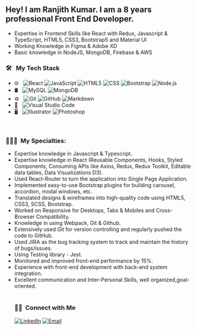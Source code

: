 <h2> Hey! I am Ranjith Kumar. I am a 8 years professional Front End Developer.</h2>



- Expertise in Frontend Skills like React with Redux, Javascript & TypeScript, HTML5, CSS3, Bootstrap5 and Material UI
- Working Knowledge in Figma & Adobe XD
- Basic knowledge in NodeJS, MongoDB, Firebase & AWS

<h3> 🛠 &nbsp; My Tech Stack</h3>


- 🌐 &nbsp;
  ![React](https://img.shields.io/badge/-React-333333?style=flat&logo=react)
  ![JavaScript](https://img.shields.io/badge/-JavaScript-333333?style=flat&logo=javascript)
  ![HTML5](https://img.shields.io/badge/-HTML5-333333?style=flat&logo=HTML5)
  ![CSS](https://img.shields.io/badge/-CSS-333333?style=flat&logo=CSS3&logoColor=1572B6)
  ![Bootstrap](https://img.shields.io/badge/-Bootstrap-333333?style=flat&logo=bootstrap&logoColor=563D7C)
  ![Node.js](https://img.shields.io/badge/-Node.js-333333?style=flat&logo=node.js)
- 🛢 &nbsp;
  ![MySQL](https://img.shields.io/badge/-MySQL-333333?style=flat&logo=mysql)
  ![MongoDB](https://img.shields.io/badge/-MongoDB-333333?style=flat&logo=mongodb)
- ⚙️ &nbsp;
  ![Git](https://img.shields.io/badge/-Git-333333?style=flat&logo=git)
  ![GitHub](https://img.shields.io/badge/-GitHub-333333?style=flat&logo=github)
  ![Markdown](https://img.shields.io/badge/-Markdown-333333?style=flat&logo=markdown)
- 🔧 &nbsp;
  ![Visual Studio Code](https://img.shields.io/badge/-Visual%20Studio%20Code-333333?style=flat&logo=visual-studio-code&logoColor=007ACC)
- 🖥 &nbsp;
  ![Illustrator](https://img.shields.io/badge/-Illustrator-333333?style=flat&logo=adobe-illustrator)
  ![Photoshop](https://img.shields.io/badge/-Photoshop-333333?style=flat&logo=adobe-photoshop)
<br/>
<h3> 👨🏻‍💻 &nbsp;My Specialties:</h3>
<ul>
<li>Expertise knowledge in Javascript & Typescript.</li>
<li>Expertise knowledge in React (Reusable Components, Hooks, Styled Components, Consuming APIs like Axios, Redux, Redux Toolkit, Editable data tables, Data Visualizations D3).</li>
<li>Used React-Router to turn the application into Single Page Application.</li>
<li>Implemented easy-to-use Bootstrap plugins for building carousel, accordion, modal windows, etc.</li>
<li>Translated designs & wireframes into high-quality code using HTML5, CSS3, SCSS, Bootstrap.</li>
<li>Worked on Responsive for Desktops, Tabs & Mobiles and Cross-Browser Compatibility.</li>
<li>Knowledge in using Webpack, Git & Github.</li>
<li>Extensively used Git for version controlling and regularly pushed the code to GitHub.</li>
<li>Used JIRA as the bug tracking system to track and maintain the history of bugs/issues.</li>
<li>Using Testing library - Jest.</li>
<li>Monitored and improved front-end performance by 15%.</li>
<li>Experience with front-end development with back-end system integration.</li>
<li>Excellent communication and Inter-Personal Skills, well organized,goal-oriented.</li>
<br/>
<h3> 🤝🏻 &nbsp;Connect with Me </h3>
<a href="[https://www.linkedin.com/in/AVS1508/](https://www.linkedin.com/in/ranjith-kumar-k/)"><img alt="LinkedIn" src="https://img.shields.io/badge/LinkedIn-Ranjith%20Kumar-blue?style=flat-square&logo=linkedin"></a>
<a href="mailto:ranjithkumar.k22@gmail.com"><img alt="Email" src="https://img.shields.io/badge/Email-ranjithkumar.k22@gmail.com-blue?style=flat-square&logo=gmail"></a>

